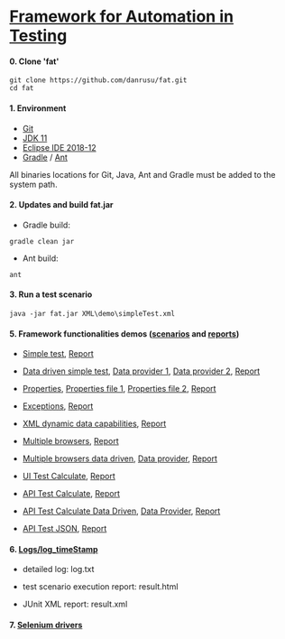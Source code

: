 # [Framework for Automation in Testing](https://github.com/danrusu/fat)


#### 0. Clone 'fat'

```
git clone https://github.com/danrusu/fat.git
cd fat
```


#### 1. Environment
 - [Git](https://git-scm.com/downloads)
 - [JDK 11](https://www.oracle.com/technetwork/java/javase/downloads/index.html)
 - [Eclipse IDE 2018-12](https://www.eclipse.org/eclipseide/2018-12/)
 - [Gradle](https://gradle.org/) / [Ant](https://ant.apache.org/bindownload.cgi)
 
 All binaries locations for Git, Java, Ant and Gradle must be added to the system path.
 

#### 2. Updates and build fat.jar

- Gradle build:


```
gradle clean jar
```

- Ant build:

```
ant
```


#### 3. Run a test scenario

```
java -jar fat.jar XML\demo\simpleTest.xml
```


#### 5. Framework functionalities demos ([scenarios](XML/demo) and [reports](logs))
 
 - [Simple test](XML/demo/simpleTest.xml), 
 [Report](http://danrusu.ro/logs/log_demo_simpleTest/result.html)
 
 
 - [Data driven simple test](XML/demo/simpleDataProvider.xml),
 [Data provider 1](resources/dataProviders/demo/mockUsers.txt), 
 [Data provider 2](resources/dataProviders/demo/mockFamilyUsers.txt), 
 [Report](http://danrusu.ro/logs/log_demo_simpleDataProvider/result.html)


 - [Properties](XML/demo/properties.xml),
 [Properties file 1](resources/properties/demo/test.properties), 
 [Properties file 2](resources/properties/demo/dynamic.properties), 
 [Report](http://danrusu.ro/logs/log_demo_properties/result.html) 
 
 
 - [Exceptions](XML/demo/exceptions.xml), 
 [Report](http://danrusu.ro/logs/log_demo_exceptions/result.html)
 
 
 - [XML dynamic data capabilities](XML/demo/XmlDynamicData.xml), 
 [Report](http://danrusu.ro/logs/log_demo_XmlDynamicData/result.html)
 
 
  - [Multiple browsers](XML/demo/browsers.xml), 
 [Report](http://danrusu.ro/logs/log_demo_browsers/result.html)
 
 
 - [Multiple browsers data driven](XML/demo/browsersDD.xml),
 [Data provider](resources/dataProviders/demo/browsers),
 [Report](http://danrusu.ro/logs/log_demo_browsersDD/result.html)
 
 
 - [UI Test Calculate](XML/danrusu/uiTestCalculate.xml),
 [Report](http://danrusu.ro/logs/log_danrusu_uiTestCalculate/result.html)
 
 
  - [API Test Calculate](XML/danrusu/apiTestCalculate.xml),
 [Report](http://danrusu.ro/logs/log_danrusu_apiTestCalculate/result.html)


  - [API Test Calculate Data Driven](XML/danrusu/apiTestCalculateDD.xml),
 [Data Provider](resources/dataProviders/danrusu/calculate.txt), 
 [Report](http://danrusu.ro/logs/log_danrusu_apiTestCalculateDD/result.html)

 
  - [API Test JSON](XML/danrusu/apiTestJson.xml),
 [Report](http://danrusu.ro/logs/log_danrusu_apiTestJson/result.html)
 

#### 6. [Logs/log_timeStamp](logs)

 - detailed log: log.txt
 
 - test scenario execution report: result.html
 
 - JUnit XML report: result.xml


#### 7. [Selenium drivers](http://www.webdriverjs.com/webdriverjs/)

